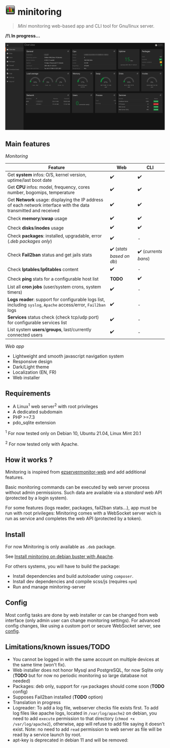 # ![logo](/public/assets/img/favicon-32x32.png) minitoring

> *Mini* monitoring web-based app and CLI tool for Gnu/linux server. 

**/!\ In progress...** 

![preview_dark](/doc/img/overview_dark.png)

## Main features

*Monitoring*

Feature | Web   | CLI
----    |---    |---
Get **system** infos: O/S, kernel version, uptime/last boot date | ✔️| ✔️ |
Get **CPU** infos: model, frequency, cores number, bogomips, temperature | ✔️| ✔️ |
Get **Network** usage: displaying the IP address of each network interface with the data transmitted and received | ✔️| ✔️ |
Check **memory**/**swap** usage | ✔️| ✔️ |
Check **disks**/**inodes** usage  | ✔️| ✔️ |
Check **packages**: installed, upgradable, error (*.deb packages only*) | ✔️| - |
Check **Fail2ban** status and get jails stats | ✔️ (*stats based on db*)| ✔️ (*currents bans*)|
Check **Iptables**/**Ip6tables** content | ✔️| - |
Check **ping** stats for a configurable host list  | **TODO** | ✔️ |
List all **cron jobs** (user/system crons, system timers) | ✔️| - |
**Logs reader**: support for configurable logs list, including `syslog`, `Apache` access/error, `Fail2ban` logs | ✔️| - |
**Services** status check (check tcp/udp port) for configurable services list | ✔️| - |
List system **users**/**groups**, last/currently connected users | ✔️| - |

*Web app*
- Lightweight and smooth javascript navigation system
- Responsive design
- Dark/Light theme
- Localization (EN, FR)
- Web installer


## Requirements
- A Linux<sup>1</sup> web server<sup>2</sup> with root privileges
- A dedicated subdomain 
- PHP >=7.3
- pdo_sqlite extension

<sup>1</sup> For now tested only on Debian 10, Ubuntu 21.04, Linux Mint 20.1 

<sup>2</sup> For now tested only with Apache.

## How it works ?
Minitoring is inspired from [ezservermonitor-web](https://github.com/shevabam/ezservermonitor-web) and add additional features.

Basic monitoring commands can be executed by web server process without admin permissions. Such data are available via a *standard* web API (protected by a login system). 

For some features (logs reader, packages, fail2ban stats...), app must be run with root privileges: Minitoring comes with a WebSocket server wich is run as service and completes the web API (protected by a token). 


## Install
For now Minitoring is only available as `.deb` package. 

See [Install minitoring on debian buster with Apache](/doc/install.md).

For others systems, you will have to build the package:
- Install dependencies and build autoloader using `composer`.
- Install dev dependencies and compile scss/js (requires `npm`)
- Run and manage minitoring-server


## Config
Most config tasks are done by web installer or can be changed from web interface (only admin user can change monitoring settings). For advanced config changes, like using a custom port or secure WebSocket server, see [config](/doc/config.md). 


## Limitations/known issues/TODO
- You cannot be logged in with the same account on multiple devices at the same time (won't fix). 
- Web installer does not honor Mysql and PostgreSQL, for now Sqlite only (**TODO** but for now no periodic monitoring so large database not needed)
- Packages: deb only, support for `rpm` packages should come soon (**TODO** config)
- Supposes Fail2ban installed (**TODO** option)
- Translation in progress
- Logreader: To add a log file, webserver checks file exists first. To add log files like apache logs, located in `/var/log/apache2` on debian, you need to add `execute` permission to that directory (`chmod +x /var/log/apache2`), otherwise, app will refuse to add file saying it doesn't exist. Note: no need to add `read` permission to web server as file will be read by a service launch by root.
- apt-key is deprecated in debian 11 and will be removed:  
